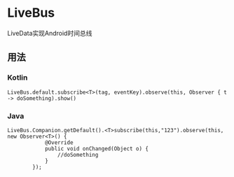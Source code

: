# LiveBus
LiveData实现Android时间总线
## 用法

### Kotlin
```
LiveBus.default.subscribe<T>(tag, eventKey).observe(this, Observer { t -> doSomething).show()
```

### Java
```
LiveBus.Companion.getDefault().<T>subscribe(this,"123").observe(this, new Observer<T>() {
            @Override
            public void onChanged(Object o) {
                //doSomething
            }
        });
```
